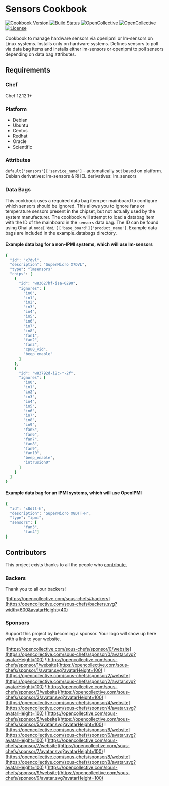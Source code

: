 # Sensors Cookbook

[![Cookbook Version](https://img.shields.io/cookbook/v/sensors.svg)](https://supermarket.chef.io/cookbooks/sensors)
[![Build Status](https://img.shields.io/circleci/project/github/sous-chefs/sensors/master.svg)](https://circleci.com/gh/sous-chefs/sensors)
[![OpenCollective](https://opencollective.com/sous-chefs/backers/badge.svg)](#backers)
[![OpenCollective](https://opencollective.com/sous-chefs/sponsors/badge.svg)](#sponsors)
[![License](https://img.shields.io/badge/License-Apache%202.0-green.svg)](https://opensource.org/licenses/Apache-2.0)

Cookbook to manage hardware sensors via openipmi or lm-sensors on Linux systems.  Installs only on hardware systems. Defines sensors to poll via data bag items and installs either lm-sensors or openipmi to poll sensors depending on data bag attributes.

## Requirements

### Chef

Chef 12.12.1+

### Platform

* Debian
* Ubuntu
* Centos
* Redhat
* Oracle
* Scientific

### Attributes

`default['sensors']['service_name']` - automatically set based on platform. Debian derivatives: lm-sensors & RHEL derivatives: lm_sensors

### Data Bags

This cookbook uses a required data bag item per mainboard to configure which sensors should be ignored. This allows you to ignore fans or temperature sensors present in the chipset, but not actually used by the system manufacturer.  The cookbook will attempt to load a databag item with the ID of the mainboard in the `sensors` data bag.  The ID can be found using Ohai at `node['dmi']['base_board']['product_name']`.  Example data bags are included in the example_databags directory.

#### Example data bag for a non-IPMI systems, which will use lm-sensors

```ruby
{
  "id": "x7dvl",
  "description": "SuperMicro X7DVL",
  "type": "lmsensors"
  "chips": [
    {
      "id": "w83627hf-isa-0290",
      "ignores": [
        "in0",
        "in1",
        "in2",
        "in3",
        "in4",
        "in5",
        "in6",
        "in7",
        "in8",
        "fan1",
        "fan2",
        "fan3",
        "cpu0_vid",
        "beep_enable"
      ]
    },
    {
      "id": "w83792d-i2c-*-2f",
      "ignores": [
        "in0",
        "in1",
        "in2",
        "in3",
        "in4",
        "in5",
        "in6",
        "in7",
        "in8",
        "in9",
        "fan5",
        "fan6",
        "fan7",
        "fan8",
        "fan9",
        "fan10",
        "beep_enable",
        "intrusion0"
      ]
    }
  ]
}
```

#### Example data bag for an IPMI systems, which will use OpenIPMI

```ruby
{
  "id": "x8dtt-h",
  "description": "SuperMicro X8DTT-H",
  "type": "ipmi",
  "sensors": [
        "fan3",
        "fan4"]
}
```

## Contributors

This project exists thanks to all the people who [contribute.](https://opencollective.com/sous-chefs/contributors.svg?width=890&button=false)

### Backers

Thank you to all our backers!

![https://opencollective.com/sous-chefs#backers](https://opencollective.com/sous-chefs/backers.svg?width=600&avatarHeight=40)

### Sponsors

Support this project by becoming a sponsor. Your logo will show up here with a link to your website.

![https://opencollective.com/sous-chefs/sponsor/0/website](https://opencollective.com/sous-chefs/sponsor/0/avatar.svg?avatarHeight=100)
![https://opencollective.com/sous-chefs/sponsor/1/website](https://opencollective.com/sous-chefs/sponsor/1/avatar.svg?avatarHeight=100)
![https://opencollective.com/sous-chefs/sponsor/2/website](https://opencollective.com/sous-chefs/sponsor/2/avatar.svg?avatarHeight=100)
![https://opencollective.com/sous-chefs/sponsor/3/website](https://opencollective.com/sous-chefs/sponsor/3/avatar.svg?avatarHeight=100)
![https://opencollective.com/sous-chefs/sponsor/4/website](https://opencollective.com/sous-chefs/sponsor/4/avatar.svg?avatarHeight=100)
![https://opencollective.com/sous-chefs/sponsor/5/website](https://opencollective.com/sous-chefs/sponsor/5/avatar.svg?avatarHeight=100)
![https://opencollective.com/sous-chefs/sponsor/6/website](https://opencollective.com/sous-chefs/sponsor/6/avatar.svg?avatarHeight=100)
![https://opencollective.com/sous-chefs/sponsor/7/website](https://opencollective.com/sous-chefs/sponsor/7/avatar.svg?avatarHeight=100)
![https://opencollective.com/sous-chefs/sponsor/8/website](https://opencollective.com/sous-chefs/sponsor/8/avatar.svg?avatarHeight=100)
![https://opencollective.com/sous-chefs/sponsor/9/website](https://opencollective.com/sous-chefs/sponsor/9/avatar.svg?avatarHeight=100)
